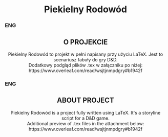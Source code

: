 <div>
  <h1 align="center">Piekielny Rodowód</h1>

  <h3>ENG</h3>
  <h2 align="center">O PROJEKCIE</h2>
  <p align="center">
    Piekielny Rodowód to projekt w pełni napisany przy użyciu LaTeX. Jest to scenariusz fabuły do gry D&D. <br>
    Dodatkowy podgląd plików .tex w załączniku po niżej: <br>
    https://www.overleaf.com/read/wsjtjnmpdgry#b1942f
  </p>
  
  <h3>ENG</h3>
  <h2 align="center">ABOUT PROJECT</h2>
  <p align="center">
    Piekielny Rodowód is a project fully written using LaTeX. It's a storyline script for a D&D game. <br>
    Additional preview of .tex files in the attachment below: <br>
    https://www.overleaf.com/read/wsjtjnmpdgry#b1942f
  </p>
</div>

